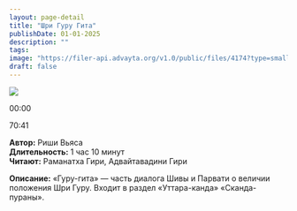 ```yaml
---
layout: page-detail
title: "Шри Гуру Гита"
publishDate: 01-01-2025
description: ""
tags:
image: "https://filer-api.advayta.org/v1.0/public/files/4174?type=small"
draft: false
---
```


![](https://filer-api.advayta.org/v1.0/public/files/4174?type=medium) 

00:00 

70:41 

**Автор:** Риши Вьяса  
**Длительность:** 1 час 10 минут  
**Читают:** Раманатха Гири, Адвайтавадини Гири

**Описание:** «Гуру-гита» — часть диалога Шивы и Парвати о величии положения Шри Гуру. Входит в раздел «Уттара-канда» «Сканда-пураны».

  
